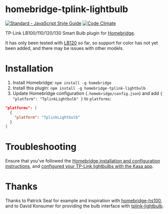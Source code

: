# homebridge-tplink-lightbulb

[![Standard - JavaScript Style Guide](https://img.shields.io/badge/code_style-standard-brightgreen.svg)](http://standardjs.com/)
[![Code Climate](https://codeclimate.com/github/leematt/homebridge-tplink-lightbulb/badges/gpa.svg)](https://codeclimate.com/github/leematt/homebridge-tplink-lightbulb)

TP-Link LB100/110/120/130 Smart Bulb plugin for [Homebridge](https://github.com/nfarina/homebridge).

It has only been tested with [LB120](http://www.tp-link.com/us/products/details/cat-5609_LB120.html) so far, so support for color has not yet been added, and there may be issues with other models.

# Installation

1. Install Homebridge: `npm install -g homebridge`
2. Install this plugin: `npm install -g homebridge-tplink-lightbulb`
3. Update Homebridge configuration (`.homebridge/config.json`) and add `{ "platform": "TplinkLightbulb" }` to `platforms`:

```json
"platforms": [
  {
    "platform": "TplinkLightbulb"
  }
]
```

# Troubleshooting

Ensure that you've followed the [Homebridge installation and configuration instructions](https://github.com/nfarina/homebridge/blob/master/README.md), and [configured your TP-Link lightbulbs with the Kasa app](http://www.tp-link.com/us/faq-946.html).

# Thanks

Thanks to Patrick Seal for example and inspiration with [homebridge-hs100](https://github.com/plasticrake/homebridge-hs100), and to David Konsumer for providing the bulb interface with [tplink-lightbulb](https://github.com/konsumer/tplink-lightbulb).

